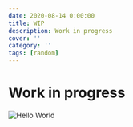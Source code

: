 ```yaml
---
date: 2020-08-14 0:00:00
title: WIP
description: Work in progress
cover: ''
category: ''
tags: [random]
---
```


# Work in progress

![Hello World](assets/img/cover.png)
